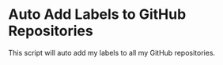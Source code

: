 # Auto Add Labels to GitHub Repositories

This script will auto add my labels to all my GitHub repositories.